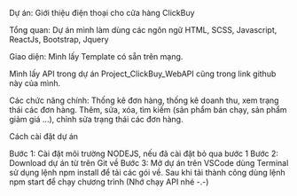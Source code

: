 Dự án: Giới thiệu điện thoại cho cửa hàng ClickBuy

Tổng quan: Dự án mình làm dùng các ngôn ngữ HTML, SCSS, Javascript, ReactJs, Bootstrap, Jquery

Giao diện: Mình lấy Template có sẵn trên mạng.

Mình lấy API trong dự án Project_ClickBuy_WebAPI cũng trong link github này của mình.

Các chức năng chính: Thống kê đơn hàng, thống kê doanh thu, xem trạng thái các đơn hàng. Thêm, sửa, xóa, tìm kiếm (sản phẩm bán chạy, sản phẩm giảm giá ...), chỉnh sửa trạng thái các đơn hàng.

Cách cài đặt dự án

Bước 1: Cài đặt môi trường NODEJS, nếu đã cài đặt bỏ qua bước 1
Bước 2: Download dự án từ trên Git về
Bước 3: Mở dự án trên VSCode dùng Terminal sử dụng lệnh npm install để tải các gói về. Sau khi tải thành công dùng lệnh npm start để chạy chương trình (Nhớ chạy API nhé -.-)
